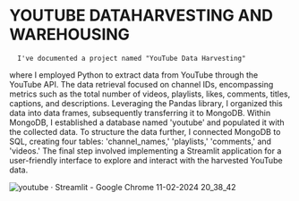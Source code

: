 # YOUTUBE DATAHARVESTING AND WAREHOUSING

      I've documented a project named "YouTube Data Harvesting" 

where I employed Python to extract data from YouTube through the YouTube API. The data retrieval focused on channel IDs, encompassing metrics such as the total number of videos, playlists, likes, comments, titles, captions, and descriptions.
Leveraging the Pandas library, I organized this data into data frames, subsequently transferring it to MongoDB. Within MongoDB, I established a database named 'youtube' and populated it with the collected data.
 To structure the data further, I connected MongoDB to SQL, creating four tables: 'channel_names,' 'playlists,' 'comments,' and 'videos.' 
 The final step involved implementing a Streamlit application for a user-friendly interface to explore and interact with the harvested YouTube data.


 ![youtube · Streamlit - Google Chrome 11-02-2024 20_38_42](https://github.com/raxx2203/youtube-data-harvesting-/assets/107266322/99700c63-74d6-4a61-9793-80493d384c76)

